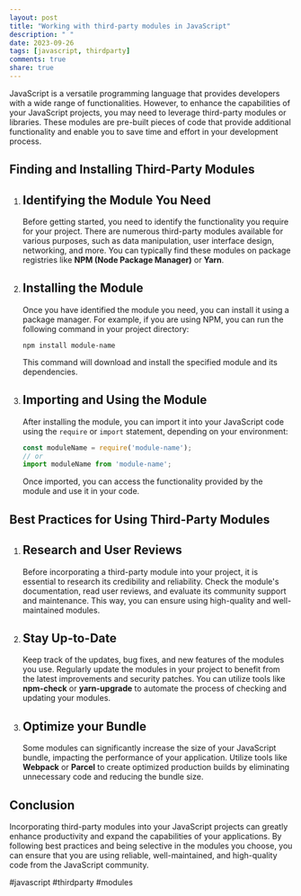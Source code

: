 ```yaml
---
layout: post
title: "Working with third-party modules in JavaScript"
description: " "
date: 2023-09-26
tags: [javascript, thirdparty]
comments: true
share: true
---
```


JavaScript is a versatile programming language that provides developers with a wide range of functionalities. However, to enhance the capabilities of your JavaScript projects, you may need to leverage third-party modules or libraries. These modules are pre-built pieces of code that provide additional functionality and enable you to save time and effort in your development process.

## Finding and Installing Third-Party Modules

1. ## Identifying the Module You Need

   Before getting started, you need to identify the functionality you require for your project. There are numerous third-party modules available for various purposes, such as data manipulation, user interface design, networking, and more. You can typically find these modules on package registries like **NPM (Node Package Manager)** or **Yarn**.

2. ## Installing the Module

   Once you have identified the module you need, you can install it using a package manager. For example, if you are using NPM, you can run the following command in your project directory:

   ```
   npm install module-name
   ```

   This command will download and install the specified module and its dependencies.

3. ## Importing and Using the Module

   After installing the module, you can import it into your JavaScript code using the `require` or `import` statement, depending on your environment:

   ```javascript
   const moduleName = require('module-name');
   // or
   import moduleName from 'module-name';
   ```

   Once imported, you can access the functionality provided by the module and use it in your code.

## Best Practices for Using Third-Party Modules

1. ## Research and User Reviews

   Before incorporating a third-party module into your project, it is essential to research its credibility and reliability. Check the module's documentation, read user reviews, and evaluate its community support and maintenance. This way, you can ensure using high-quality and well-maintained modules.

2. ## Stay Up-to-Date

   Keep track of the updates, bug fixes, and new features of the modules you use. Regularly update the modules in your project to benefit from the latest improvements and security patches. You can utilize tools like **npm-check** or **yarn-upgrade** to automate the process of checking and updating your modules.

3. ## Optimize your Bundle

   Some modules can significantly increase the size of your JavaScript bundle, impacting the performance of your application. Utilize tools like **Webpack** or **Parcel** to create optimized production builds by eliminating unnecessary code and reducing the bundle size.

## Conclusion

Incorporating third-party modules into your JavaScript projects can greatly enhance productivity and expand the capabilities of your applications. By following best practices and being selective in the modules you choose, you can ensure that you are using reliable, well-maintained, and high-quality code from the JavaScript community.

#javascript #thirdparty #modules